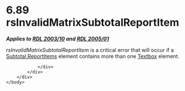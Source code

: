 <html dir="LTR" xmlns:mshelp="http://msdn.microsoft.com/mshelp" xmlns:ddue="http://ddue.schemas.microsoft.com/authoring/2003/5" xmlns:xlink="http://www.w3.org/1999/xlink" xmlns:tool="http://www.microsoft.com/tooltip">
    <head>
        <meta http-equiv="Content-Type" content="text/html; CHARSET=utf-8"></meta>
        <meta name="save" content="history"></meta>
        <title>6.89 rsInvalidMatrixSubtotalReportItem</title>
        <xml>
            <mshelp:toctitle title="6.89 rsInvalidMatrixSubtotalReportItem"></mshelp:toctitle>
            <mshelp:rltitle title="[MS-RDL]: rsInvalidMatrixSubtotalReportItem"></mshelp:rltitle>
            <mshelp:keyword index="A" term="899d9c92-ecf0-4cda-98e2-c49ad0e9cda6"></mshelp:keyword>
            <mshelp:attr name="DCSext.ContentType" value="open specification"></mshelp:attr>
            <mshelp:attr name="AssetID" value="899d9c92-ecf0-4cda-98e2-c49ad0e9cda6"></mshelp:attr>
            <mshelp:attr name="TopicType" value="kbRef"></mshelp:attr>
            <mshelp:attr name="DCSext.Title" value="[MS-RDL]: rsInvalidMatrixSubtotalReportItem" />
        </xml>
    </head>
    <body>
        <div id="header">
            <h1 class="heading">6.89 rsInvalidMatrixSubtotalReportItem</h1>
        </div>
        <div id="mainSection">
            <div id="mainBody">
                <div id="allHistory" class="saveHistory"></div>
                <div id="sectionSection0" class="section" name="collapseableSection">
                    

<p><b><i>Applies to </i></b><a href="a7e2ad00-07c8-4f6d-80ab-3ad55df7b233.html"><b><i>RDL 2003/10</i></b></a><b><i>
and </i></b><a href="3ebe2912-4958-4832-b391-cad1f5e13338.html"><b><i>RDL 2005/01</i></b></a></p>

<p><i>rsInvalidMatrixSubtotalReportItem</i> is a critical error
that will occur if a <a href="84a274f9-2cd0-4dd4-893d-0693e9dba72d.html">Subtotal.ReportItems</a>
element contains more than one <a href="469d0032-b5ec-43d9-ab36-d3a88b9cc1f6.html">Textbox</a> element.</p>


                </div>
            </div>
        </div>
    </body>
</html>
